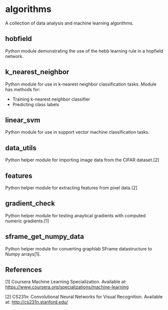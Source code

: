 # algorithms
A collection of data analysis and machine learning algorithms.

## hobfield
Python module demonstrating the use of the hebb learning rule in a hopfield network. 

## k_nearest_neighbor
Python module for use in k-nearest neighbor classification tasks. Module has methods for:
* Training k-nearest neighbor classifier
* Predicting class labels

## linear_svm
Python module for use in support vector machine classification tasks.  

## data_utils
Python helper module for importing image data from the CIFAR dataset.[2]

## features
Python helper module for extracting features from pixel data.[2]

## gradient_check
Python helper module for testing anaytical gradients with computed numeric gradients.[1]

## sframe_get_numpy_data
Python helper module for converting graphlab SFrame datastructure to Numpy arrays[1].


## References

[1] Coursera Machine Learning Specialization. Available at: https://www.coursera.org/specializations/machine-learning

[2] CS231n: Convolutional Neural Networks for Visual Recognition. Available at: http://cs231n.stanford.edu/
